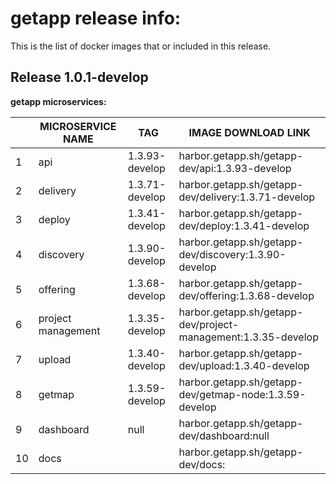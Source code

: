 # getapp release info:

This is the list of docker images that or included in this release.

## Release 1.0.1-develop 

**getapp microservices:**

|   | MICROSERVICE NAME | TAG                     | IMAGE DOWNLOAD LINK                                                    |
|---|--------------------|--------------------------|-------------------------------------------------------------------------|
| 1 | api                | 1.3.93-develop               | harbor.getapp.sh/getapp-dev/api:1.3.93-develop                            |
| 2 | delivery           | 1.3.71-develop         | harbor.getapp.sh/getapp-dev/delivery:1.3.71-develop                    |
| 3 | deploy             | 1.3.41-develop             | harbor.getapp.sh/getapp-dev/deploy:1.3.41-develop                        |
| 4 | discovery          | 1.3.90-develop        | harbor.getapp.sh/getapp-dev/discovery:1.3.90-develop                  |
| 5 | offering           | 1.3.68-develop          | harbor.getapp.sh/getapp-dev/offering:1.3.68-develop                    |
| 6 | project management | 1.3.35-develop | harbor.getapp.sh/getapp-dev/project-management:1.3.35-develop |
| 7 | upload             | 1.3.40-develop            | harbor.getapp.sh/getapp-dev/upload:1.3.40-develop                        |
| 8 | getmap        | 1.3.59-develop            | harbor.getapp.sh/getapp-dev/getmap-node:1.3.59-develop                        |
| 9 | dashboard          | null        | harbor.getapp.sh/getapp-dev/dashboard:null                  |
| 10 | docs         |         | harbor.getapp.sh/getapp-dev/docs:                  |
